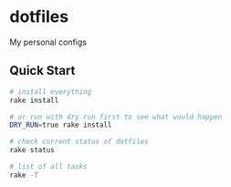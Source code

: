 # dotfiles

My personal configs

## Quick Start

```bash
# install everything
rake install

# or run with dry run first to see what would happen
DRY_RUN=true rake install

# check current status of dotfiles
rake status

# list of all tasks
rake -T
```
